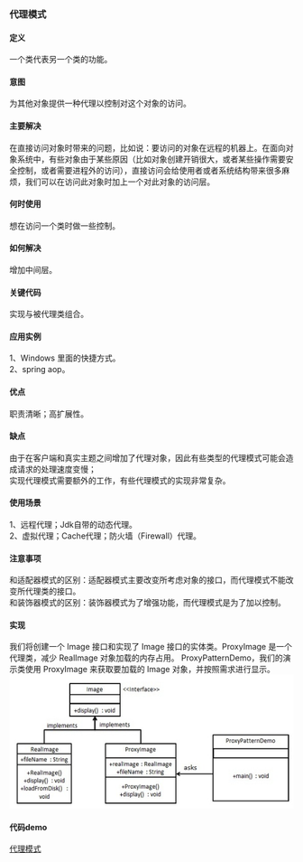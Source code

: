 ### 代理模式   

#### 定义
一个类代表另一个类的功能。    

#### 意图          
为其他对象提供一种代理以控制对这个对象的访问。

#### 主要解决   
在直接访问对象时带来的问题，比如说：要访问的对象在远程的机器上。在面向对象系统中，有些对象由于某些原因（比如对象创建开销很大，或者某些操作需要安全控制，或者需要进程外的访问），直接访问会给使用者或者系统结构带来很多麻烦，我们可以在访问此对象时加上一个对此对象的访问层。      

####  何时使用      
想在访问一个类时做一些控制。          

#### 如何解决       
增加中间层。

#### 关键代码
实现与被代理类组合。        

#### 应用实例      
1、Windows 里面的快捷方式。  
2、spring aop。             

#### 优点         
职责清晰；高扩展性。         

#### 缺点     
由于在客户端和真实主题之间增加了代理对象，因此有些类型的代理模式可能会造成请求的处理速度变慢；     
实现代理模式需要额外的工作，有些代理模式的实现非常复杂。     

#### 使用场景      
1、远程代理；Jdk自带的动态代理。       
2、虚拟代理；Cache代理；防火墙（Firewall）代理。

#### 注意事项       
和适配器模式的区别：适配器模式主要改变所考虑对象的接口，而代理模式不能改变所代理类的接口。     
和装饰器模式的区别：装饰器模式为了增强功能，而代理模式是为了加以控制。

#### 实现     
我们将创建一个 Image 接口和实现了 Image 接口的实体类。ProxyImage 是一个代理类，减少 RealImage 对象加载的内存占用。
ProxyPatternDemo，我们的演示类使用 ProxyImage 来获取要加载的 Image 对象，并按照需求进行显示。      
![Alt text](./images/proxy_pattern.jpg)

#### 代码demo
[代理模式](../src/main/java/com/lvt/pattern_13)